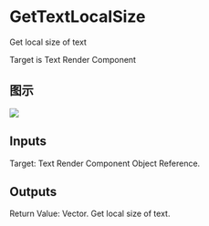 # GetTextLocalSize

Get local size of text

Target is Text Render Component

## 图示

![]($-20221218-20353756.png)

## Inputs

Target: Text Render Component Object Reference.  

## Outputs

Return Value: Vector. Get local size of text.

